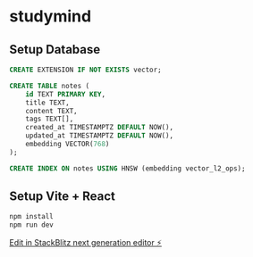 # studymind

## Setup Database

```sql
CREATE EXTENSION IF NOT EXISTS vector;

CREATE TABLE notes (
    id TEXT PRIMARY KEY,
    title TEXT,
    content TEXT,
    tags TEXT[],
    created_at TIMESTAMPTZ DEFAULT NOW(),
    updated_at TIMESTAMPTZ DEFAULT NOW(),
    embedding VECTOR(768)
);

CREATE INDEX ON notes USING HNSW (embedding vector_l2_ops);
```

## Setup Vite + React

```bash
npm install
npm run dev
```
[Edit in StackBlitz next generation editor ⚡️](https://stackblitz.com/~/github.com/seehiong/studymind)